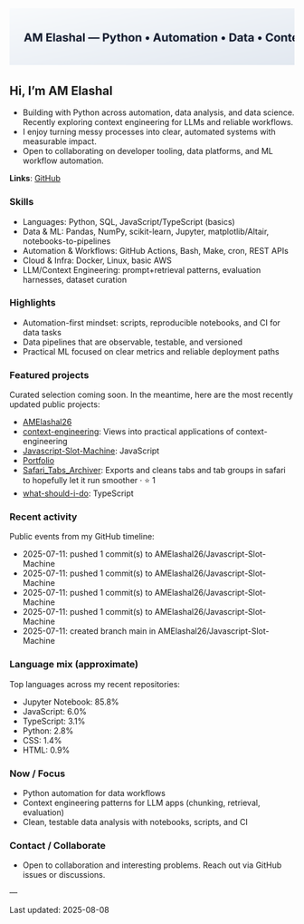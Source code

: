 <picture>
  <source media="(prefers-color-scheme: dark)" srcset="assets/banner-dark.svg">
  <img alt="AM Elashal banner" src="assets/banner-light.svg">
</picture>

## Hi, I’m AM Elashal

- Building with Python across automation, data analysis, and data science. Recently exploring context engineering for LLMs and reliable workflows.
- I enjoy turning messy processes into clear, automated systems with measurable impact.
- Open to collaborating on developer tooling, data platforms, and ML workflow automation.

**Links**: [GitHub](https://github.com/AMElashal26)

### Skills
- Languages: Python, SQL, JavaScript/TypeScript (basics)
- Data & ML: Pandas, NumPy, scikit-learn, Jupyter, matplotlib/Altair, notebooks-to-pipelines
- Automation & Workflows: GitHub Actions, Bash, Make, cron, REST APIs
- Cloud & Infra: Docker, Linux, basic AWS
- LLM/Context Engineering: prompt+retrieval patterns, evaluation harnesses, dataset curation

### Highlights
- Automation-first mindset: scripts, reproducible notebooks, and CI for data tasks
- Data pipelines that are observable, testable, and versioned
- Practical ML focused on clear metrics and reliable deployment paths

### Featured projects
Curated selection coming soon. In the meantime, here are the most recently updated public projects:

<!-- PROJECTS:START -->
- [AMElashal26](https://github.com/AMElashal26/AMElashal26)
- [context-engineering](https://github.com/AMElashal26/context-engineering): Views into practical applications of context-engineering
- [Javascript-Slot-Machine](https://github.com/AMElashal26/Javascript-Slot-Machine): JavaScript
- [Portfolio](https://github.com/AMElashal26/Portfolio)
- [Safari_Tabs_Archiver](https://github.com/AMElashal26/Safari_Tabs_Archiver): Exports and cleans tabs and tab groups in safari to hopefully let it run smoother · ⭐ 1
- [what-should-i-do](https://github.com/AMElashal26/what-should-i-do): TypeScript
<!-- PROJECTS:END -->

### Recent activity
Public events from my GitHub timeline:

<!-- ACTIVITY:START -->
- 2025-07-11: pushed 1 commit(s) to AMElashal26/Javascript-Slot-Machine
- 2025-07-11: pushed 1 commit(s) to AMElashal26/Javascript-Slot-Machine
- 2025-07-11: pushed 1 commit(s) to AMElashal26/Javascript-Slot-Machine
- 2025-07-11: pushed 1 commit(s) to AMElashal26/Javascript-Slot-Machine
- 2025-07-11: created branch main in AMElashal26/Javascript-Slot-Machine
<!-- ACTIVITY:END -->

### Language mix (approximate)
Top languages across my recent repositories:

<!-- LANGUAGES:START -->
- Jupyter Notebook: 85.8%
- JavaScript: 6.0%
- TypeScript: 3.1%
- Python: 2.8%
- CSS: 1.4%
- HTML: 0.9%
<!-- LANGUAGES:END -->

### Now / Focus
- Python automation for data workflows
- Context engineering patterns for LLM apps (chunking, retrieval, evaluation)
- Clean, testable data analysis with notebooks, scripts, and CI

### Contact / Collaborate
- Open to collaboration and interesting problems. Reach out via GitHub issues or discussions.

—

Last updated: <!-- UPDATED:START -->
2025-08-08
<!-- UPDATED:END -->